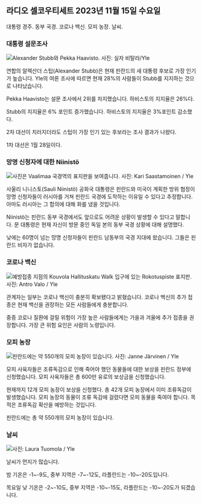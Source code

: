 ## 라디오 셀코우티세트 2023년 11월 15일 수요일

대통령 경주. 동부 국경. 코로나 백신. 모피 농장. 날씨.

### 대통령 설문조사

![Alexander Stubb와 Pekka Haavisto. 사진: 실자 비탈라/Yle](https://images.cdn.yle.fi/image/upload/c_crop,h_3188,w_5668,x_0,y_327/ar_1.7777777777777777,c_fill,g_faces,h_675,w_1200/dpr_1.0/q_auto:eco/f_auto/fl_lossy/v1698912813/39-11947566543595173663)

연합의 알렉산더 스텁(Alexander Stubb)은 현재 핀란드의 새 대통령 후보로 가장 인기가 높습니다. Yle의 여론 조사에 따르면 현재 28%의 사람들이 Stubb를 지지하는 것으로 나타났습니다.

Pekka Haavisto는 설문 조사에서 2위를 차지했습니다. 하비스토의 지지율은 26%다.

Stubb의 지지율은 6% 포인트 증가했습니다. 하비스토의 지지율은 3%포인트 감소했다.

2차 대선이 치러지더라도 스텁이 가장 인기 있는 후보라는 조사 결과가 나왔다.

1차 대선은 1월 28일이다.

### 망명 신청자에 대한 Niinistö

![사진은 Vaalimaa 국경역의 표지판을 보여줍니다. 사진: Kari Saastamoinen / Yle](https://images.cdn.yle.fi/image/upload/c_crop,h_2908,w_5178,x_0,y_0/ar_1.7777777777777777,c_fill,g_faces,h_675,w_1200/dpr_1.0/q_auto:eco/f_auto/fl_lossy/v1699908638/39-120003165528559efc2b)

사울리 니니스토(Sauli Niinistö) 공화국 대통령은 핀란드와 미국이 계획한 방위 협정이 망명 신청자들이 러시아를 거쳐 핀란드 국경에 도착하는 이유일 수 있다고 추정합니다. 아마도 러시아는 그 합의에 대해 화를 냈을 것입니다.

Niinistö는 핀란드 동부 국경에서도 앞으로도 어려운 상황이 발생할 수 있다고 말합니다. 문 대통령은 현재 자신이 방문 중인 독일 본의 동부 국경 상황에 대해 설명했다.

낮에는 60명이 넘는 망명 신청자들이 핀란드 남동부의 국경 지대에 왔습니다. 그들은 핀란드 비자가 없습니다.

### 코로나 백신

![예방접종 지점의 Kouvola Hallituskatu Walk 입구에 있는 Rokotuspiste 표지판. 사진: Antro Valo / Yle](https://images.cdn.yle.fi/image/upload/c_crop,h_3247,w_5773,x_0,y_601/ar_1.7777777777777777,c_fill,g_faces,h_675,w_1200/dpr_1.0/q_auto:eco/f_auto/fl_lossy/v1699867130/39-11997076551e51acfff3)

관계자는 일부는 코로나 백신이 충분히 확보됐다고 밝혔습니다. 코로나 백신의 추가 접종은 현재 백신을 권장하는 모든 사람들에게 충분합니다.

중증 코로나 질환에 걸릴 위험이 가장 높은 사람들에게는 가을과 겨울에 추가 접종을 권장합니다. 가장 큰 위험 요인은 사람의 노령입니다.

### 모피 농장

![핀란드에는 약 550개의 모피 농장이 있습니다. 사진: Janne Järvinen / Yle](https://images.cdn.yle.fi/image/upload/c_crop,h_4597,w_8174,x_18,y_0/ar_1.7777777777777777,c_fill,g_faces,h_675,w_1200/dpr_1.0/q_auto:eco/f_auto/fl_lossy/v1696520468/39-1181997651ed401620a0)

모피 사육자들은 조류독감으로 인해 죽어야 했던 동물들에 대한 보상을 핀란드 정부에 신청했습니다. 모피 사육자들은 총 600만 유로의 보상금을 신청했습니다.

현재까지 12개 모피 농장이 보상을 신청했다. 총 42개 모피 농장에서 이미 조류독감이 발생했습니다. 모피 농장의 동물이 조류 독감에 걸렸다면 모피 동물을 죽여야 합니다. 목적은 조류독감 확산을 예방하는 것입니다.

핀란드에는 총 약 550개의 모피 농장이 있습니다.

### 날씨

![ 사진: Laura Tuomola / Yle](https://images.cdn.yle.fi/image/upload/c_crop,h_1080,w_1919,x_0,y_0/ar_1.7777777777777777,c_fill,g_faces,h_675,w_1200/dpr_1.0/q_auto:eco/f_auto/fl_lossy/v1700050702/39-12009776554b6f9117dc)

날씨가 먼지가 많습니다.

밤 기온은 -1~-9도, 중부 지역은 -7~-12도, 라플란드는 -10~-20도입니다.

목요일 낮 기온은 -2~-10도, 중부 지역은 -10~-15도, 라플란드는 -10~-20도가 되겠습니다.